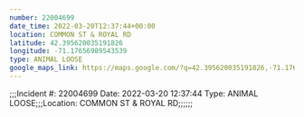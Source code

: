 ```yaml
---
number: 22004699
date_time: 2022-03-20T12:37:44+00:00
location: COMMON ST & ROYAL RD
latitude: 42.395620035191826
longitude: -71.17656989543539
type: ANIMAL LOOSE
google_maps_link: https://maps.google.com/?q=42.395620035191826,-71.17656989543539
---
```


;;;Incident #: 22004699  Date: 2022-03-20 12:37:44   Type: ANIMAL LOOSE;;;Location: COMMON ST & ROYAL RD;;;;;;
